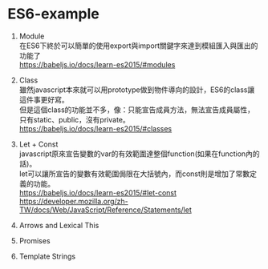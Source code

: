 # ES6-example
1. Module<BR>
   在ES6下終於可以簡單的使用export與import關鍵字來達到模組匯入與匯出的功能了<BR>
   https://babeljs.io/docs/learn-es2015/#modules
   
2. Class<BR>
   雖然javascript本來就可以用prototype做到物件導向的設計，ES6的class讓這件事更好寫。<BR>
   但是這個class的功能並不多，像：只能宣告成員方法，無法宣告成員屬性，只有static、public，沒有private。<BR>
   https://babeljs.io/docs/learn-es2015/#classes
   
3. Let + Const<BR>
   javascript原來宣告變數的var的有效範圍達整個function(如果在function內的話)。<BR>
   let可以讓所宣告的變數有效範圍侷限在大括號內，而const則是增加了常數定義的功能。<BR>
https://babeljs.io/docs/learn-es2015/#let-const
https://developer.mozilla.org/zh-TW/docs/Web/JavaScript/Reference/Statements/let

4. Arrows and Lexical This
5. Promises
6. Template Strings
